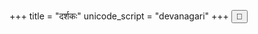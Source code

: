 +++
title = "दर्शकः"
unicode_script = "devanagari"
+++
<button></button>

<div id="quoteInclude" class="js_include" url="https://raw.githubusercontent.com/subhAShita/db_toml_md__sa__padya/master/main/s/h/r/I/k/shrIkamTha.md"  newLevelForH1="2" includeTitle="false" metadataDetailName> </div>

<script>
{
  let quoteId = module_uiLib.default.query.getParam("quoteId");
  showQuote(quoteId);
}
</script>

<script src="/saMskRtam/padyam/quote-helper.js"></script>
